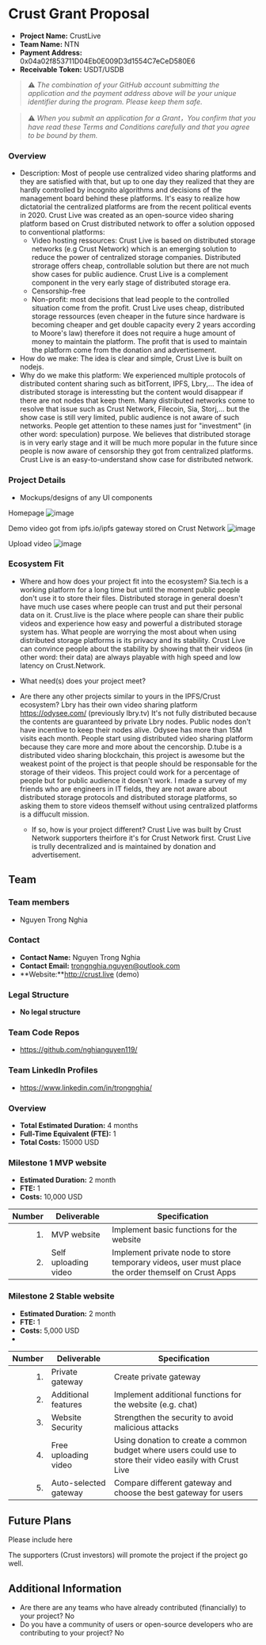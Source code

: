 # Crust Grant Proposal

* **Project Name:** CrustLive
* **Team Name:** NTN
* **Payment Address:** 0x04a02f853711D04Eb0E009D3d1554C7eCeD580E6
* **Receivable Token:** USDT/USDB

> ⚠️ *The combination of your GitHub account submitting the application and the payment address above will be your unique identifier during the program. Please keep them safe.*

> ⚠️ *When you submit an application for a Grant，You confirm that you have read these Terms and Conditions carefully and that you agree to be bound by them.*

### Overview
  * Description: Most of people use centralized video sharing platforms and they are satisfied with that, but up to one day they realized that they are hardly controlled by incognito algorithms and decisions of the management board behind these platforms. It's easy to realize how dictatorial the centralized platforms are from the recent political events in 2020. Crust Live was created as an open-source video sharing platform based on Crust distributed network to offer a solution opposed to conventional platforms:
    * Video hosting ressources: Crust Live is based on distributed storage networks (e.g Crust Network) which is an emerging solution to reduce the power of centralized storage companies. Distributed strorage offers cheap, controllable solution but there are not much show cases for public audience. Crust Live is a complement component in the very early stage of distributed storage era.
    * Censorship-free
    * Non-profit: most decisions that lead people to the controlled situation come from the profit. Crust Live uses cheap, distributed storage ressources (even cheaper in the future since hardware is becoming cheaper and get double capacity every 2 years according to Moore's law) therefore it does not require a huge amount of money to maintain the platform. The profit that is used to maintain the platform come from the donation and advertisement.
  * How do we make: The idea is clear and simple, Crust Live is built on nodejs.
  * Why do we make this platform: We experienced multiple protocols of distributed content sharing such as bitTorrent, IPFS, Lbry,... The idea of distributed storage is interessting but the content would disappear if there are not nodes that keep them. Many distributed networks come to resolve that issue such as Crust Network, Filecoin, Sia, Storj,... but the show case is still very limited, public audience is not aware of such networks. People get attention to these names just for "investment" (in other word: speculation) purpose. We believes that distributed storage is in very early stage and it will be much more popular in the future since people is now aware of censorship they got from centralized platforms. Crust Live is an easy-to-understand show case for distributed network.

### Project Details 
* Mockups/designs of any UI components

Homepage
![image](https://user-images.githubusercontent.com/16051365/114685909-946bd880-9d12-11eb-91bd-30c12459a577.png)

Demo video got from ipfs.io/ipfs gateway stored on Crust Network
![image](https://user-images.githubusercontent.com/16051365/114686053-b7968800-9d12-11eb-8f7d-11e2aeba97df.png)

Upload video
![image](https://user-images.githubusercontent.com/16051365/114686203-db59ce00-9d12-11eb-93fc-e0a2e11fc69e.png)


### Ecosystem Fit 

* Where and how does your project fit into the ecosystem? 
Sia.tech is a working platform for a long time but until the moment public people don't use it to store their files. Distributed storage in general doesn't have much use cases where people can trust and put their personal data on it. Crust.live is the place where people can share their public videos and experience how easy and powerful a distributed storage system has. What people are worrying the most about when using distributed storage platforms is its privacy and its stability. Crust Live can convince people about the stability by showing that their videos (in other word: their data) are always playable with high speed and low latency on Crust.Network.

* What need(s) does your project meet? 
* Are there any other projects similar to yours in the IPFS/Crust ecosystem? 
  Lbry has their own video sharing platform https://odysee.com/ (previously lbry.tv) It's not fully distributed because the contents are guaranteed by private Lbry nodes. Public nodes don't have incentive to keep their nodes alive. Odysee has more than 15M visits each month. People start using distributed video sharing platform because they care more and more about the cencorship.
  D.tube is a distributed video sharing blockchain, this project is awesome but the weakest point of the project is that people should be responsable for the storage of their videos. This project could work for a percentage of people but for public audience it doesn't work. I made a survey of my friends who are engineers in IT fields, they are not aware about distributed storage protocols and distributed storage platforms, so asking them to store videos themself without using centralized platforms is a diffucult mission.
  * If so, how is your project different?
  Crust Live was built by Crust Network supporters theirfore it's for Crust Network first. Crust Live is trully decentralized and is maintained by donation and advertisement. 
  

## Team

### Team members
* Nguyen Trong Nghia

### Contact
* **Contact Name:** Nguyen Trong Nghia
* **Contact Email:** trongnghia.nguyen@outlook.com
* **Website:**http://crust.live (demo)

### Legal Structure 
* **No legal structure** 

### Team Code Repos
* https://github.com/nghianguyen119/

### Team LinkedIn Profiles
* https://www.linkedin.com/in/trongnghia/


### Overview
* **Total Estimated Duration:** 4 months
* **Full-Time Equivalent (FTE):**  1
* **Total Costs:** 15000 USD

### Milestone 1 MVP website
* **Estimated Duration:** 2 month
* **FTE:**  1
* **Costs:** 10,000 USD

| Number | Deliverable | Specification |
| -----: | ----------- | ------------- |
| 1. |MVP website|Implement basic functions for the website| 
| 2. |Self uploading video|Implement private node to store temporary videos, user must place the order themself on Crust Apps|  



### Milestone 2 Stable website

* **Estimated Duration:** 2 month
* **FTE:**  1
* **Costs:** 5,000 USD
* 
| Number | Deliverable | Specification |
| -----: | ----------- | ------------- |
| 1. |Private gateway|Create private gateway|
| 2. |Additional features|Implement additional functions for the website (e.g. chat)| 
| 3. |Website Security|Strengthen the security to avoid malicious attacks|
| 4. |Free uploading video|Using donation to create a common budget where users could use to store their video easily with Crust Live|  
| 5. |Auto-selected gateway|Compare different gateway and choose the best gateway for users| 


## Future Plans

Please include here

The supporters (Crust investors) will promote the project if the project go well.


## Additional Information 
* Are there are any teams who have already contributed (financially) to your project?
No
* Do you have a community of users or open-source developers who are contributing to your project?
No
